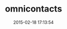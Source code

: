 ---
layout: post
title:  "omnicontacts"
repo:   "Diego81/omnicontacts"
date:   2015-02-18 17:13:54
gemurl: http://github.com/Diego81/omnicontacts
---